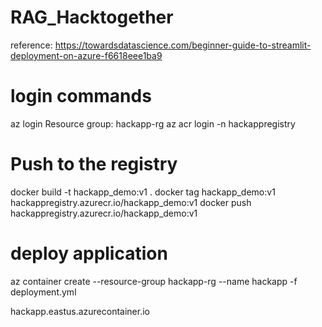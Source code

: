 # RAG_Hacktogether

reference: https://towardsdatascience.com/beginner-guide-to-streamlit-deployment-on-azure-f6618eee1ba9

# login commands  
az login
Resource group: hackapp-rg
az acr login -n hackappregistry

# Push to the registry 
docker build -t hackapp_demo:v1 .
docker tag hackapp_demo:v1 hackappregistry.azurecr.io/hackapp_demo:v1
docker push hackappregistry.azurecr.io/hackapp_demo:v1

# deploy application
az container create --resource-group hackapp-rg --name hackapp -f deployment.yml


hackapp.eastus.azurecontainer.io